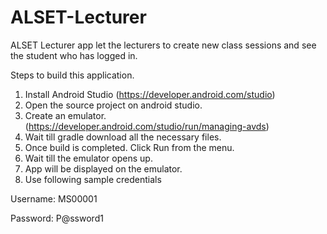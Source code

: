 # ALSET-Lecturer
ALSET Lecturer app let the lecturers to create new class sessions and see the student who has logged in.

Steps to build this application. 

1. Install Android Studio (https://developer.android.com/studio)
2. Open the source project on android studio.
3. Create an emulator. (https://developer.android.com/studio/run/managing-avds)
4. Wait till gradle download all the necessary files.
5. Once build is completed. Click Run from the menu. 
6. Wait till the emulator opens up.
7. App will be displayed on the emulator.
8. Use following sample credentials

Username: MS00001

Password: P@ssword1
